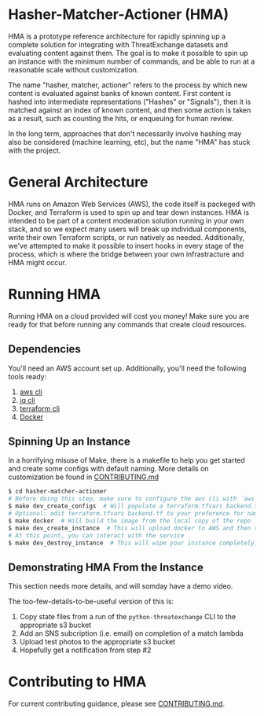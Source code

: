 # Hasher-Matcher-Actioner (HMA)

HMA is a prototype reference architecture for rapidly spinning up a complete solution for integrating with ThreatExchange datasets and evaluating content against them. The goal is to make it possible to spin up an instance with the minimum number of commands, and be able to run at a reasonable scale without customization. 

The name "hasher, matcher, actioner" refers to the process by which new content is evaluated against banks of known content. First content is hashed into intermediate representations ("Hashes" or "Signals"), then it is matched against an index of known content, and then some action is taken as a result, such as counting the hits, or enqueuing for human review.

In the long term, approaches that don't necessarily involve hashing may also be considered (machine learning, etc), but the name "HMA" has stuck with the project.

# General Architecture
HMA runs on Amazon Web Services (AWS), the code itself is packeged with Docker, and Terraform is used to spin up and tear down instances. HMA is intended to be part of a content moderation solution running in your own stack, and so we expect many users will break up individual components, write their own Terraform scripts, or run natively as needed. Additionally, we've attempted to make it possible to insert hooks in every stage of the process, which is where the bridge between your own infrastracture and HMA might occur.

# Running HMA 
Running HMA on a cloud provided will cost you money! Make sure you are ready for that before running any commands that create cloud resources.

## Dependencies
You'll need an AWS account set up. Additionally, you'll need the following tools ready:
1. [aws cli](https://aws.amazon.com/cli/)
2. [jq cli](https://stedolan.github.io/jq/)
3. [terraform cli](https://www.terraform.io/)
4. [Docker](https://www.docker.com/)

## Spinning Up an Instance
In a horrifying misuse of Make, there is a makefile to help you get started and create some configs with default naming. More details on customization be found in [CONTRIBUTING.md](CONTRIBUTING.md)

```bash
$ cd hasher-matcher-actioner
# Before doing this step, make sure to configure the aws cli with `aws configure`
$ make dev_create_configs  # Will populate a terraform.tfvars backend.tf with default names
# Optional: edit terraform.tfvars backend.tf to your preference for names of services
$ make docker  # Will build the image from the local copy of the repo
$ make dev_create_instance  # This will upload docker to AWS and then start the instance
# At this point, you can interact with the service
$ make dev_destroy_instance  # This will wipe your instance completely, leaving no resources on the cloud
```

## Demonstrating HMA From the Instance
This section needs more details, and will somday have a demo video. 

The too-few-details-to-be-useful version of this is:
1. Copy state files from a run of the `python-threatexchange` CLI to the appropriate s3 bucket
2. Add an SNS subcription (i.e. email) on completion of a match lambda
3. Upload test photos to the appropriate s3 bucket
4. Hopefully get a notification from step #2

# Contributing to HMA
For current contributing guidance, please see [CONTRIBUTING.md](CONTRIBUTING.md).
